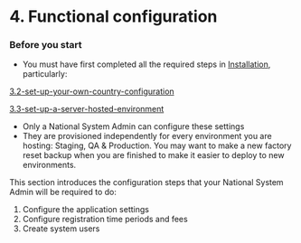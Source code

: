 # 4. Functional configuration



### Before you start

* You must have first completed all the required steps in [Installation](../3.-installation/), particularly:&#x20;

[3.2-set-up-your-own-country-configuration](../3.-installation/3.2-set-up-your-own-country-configuration/ "mention")

[3.3-set-up-a-server-hosted-environment](../3.-installation/3.3-set-up-a-server-hosted-environment/ "mention")

* Only a National System Admin can configure these settings
* They are provisioned independently for every environment you are hosting: Staging, QA & Production.  You may want to make a new factory reset backup when you are finished to make it easier to deploy to new environments.&#x20;

This section introduces the configuration steps that your National System Admin will be required to do: &#x20;

1. Configure the application settings
2. Configure registration time periods and fees
3. Create system users
